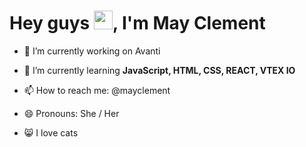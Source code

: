 <h1 align="left">Hey guys <img src="https://raw.githubusercontent.com/kaueMarques/kaueMarques/master/hi.gif" width="30px">,  I'm May Clement</h1>
<p align="left"> </p>


- 🔭 I’m currently working on Avanti

- 🌱 I’m currently learning **JavaScript, HTML, CSS, REACT, VTEX IO**

- 📫 How to reach me: @mayclement

- 😄 Pronouns: She / Her

- 😸 I love cats

<br><br>

